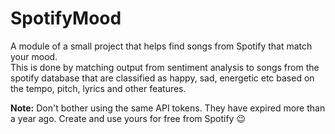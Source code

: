 # SpotifyMood
A module of a small project that helps find songs from Spotify that match your mood.<br>
This is done by matching output from sentiment analysis to songs from the spotify database that are classified as happy, sad, energetic etc based on the tempo, pitch, lyrics and other features.

**Note:** Don't bother using the same API tokens. They have expired more than a year ago. Create and use yours for free from Spotify :wink:
